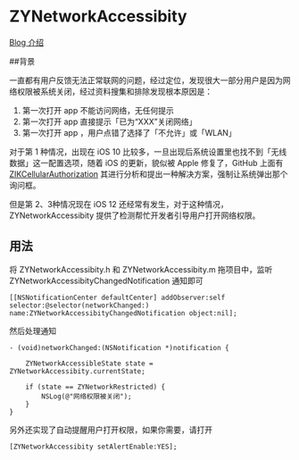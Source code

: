 # ZYNetworkAccessibity


[Blog 介绍](http://ziecho.com/post/ios/ios-wang-luo-quan-xian-bei-guan-bi-jian-ce)


##背景

一直都有用户反馈无法正常联网的问题，经过定位，发现很大一部分用户是因为网络权限被系统关闭，经过资料搜集和排除发现根本原因是：

1. 第一次打开 app 不能访问网络，无任何提示
2. 第一次打开 app 直接提示「已为“XXX”关闭网络」
3. 第一次打开 app ，用户点错了选择了「不允许」或「WLAN」

对于第 1 种情况，出现在 iOS 10 比较多，一旦出现后系统设置里也找不到「无线数据」这一配置选项，随着 iOS 的更新，貌似被 Apple 修复了，GitHub 上面有 [ZIKCellularAuthorization](https://github.com/Zuikyo/ZIKCellularAuthorization) 其进行分析和提出一种解决方案，强制让系统弹出那个询问框。

但是第 2、3种情况现在 iOS 12 还经常有发生，对于这种情况，ZYNetworkAccessibity 提供了检测帮忙开发者引导用户打开网络权限。


## 用法

将 ZYNetworkAccessibity.h 和 ZYNetworkAccessibity.m 拖项目中，监听 ZYNetworkAccessibityChangedNotification 通知即可

```objc
[[NSNotificationCenter defaultCenter] addObserver:self selector:@selector(networkChanged:) name:ZYNetworkAccessibityChangedNotification object:nil];
```
然后处理通知

```objc
- (void)networkChanged:(NSNotification *)notification {
    
    ZYNetworkAccessibleState state = ZYNetworkAccessibity.currentState;

    if (state == ZYNetworkRestricted) {
        NSLog(@"网络权限被关闭");
    }
}
```

另外还实现了自动提醒用户打开权限，如果你需要，请打开

```objc
[ZYNetworkAccessibity setAlertEnable:YES];
```






